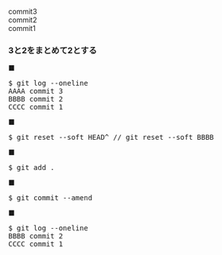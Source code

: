 commit3<br>
commit2<br>
commit1<br>

### 3と2をまとめて2とする

■<br>
<pre>
$ git log --oneline
AAAA commit 3
BBBB commit 2
CCCC commit 1
</pre>

■<br>
<pre>
$ git reset --soft HEAD^ // git reset --soft BBBB
</pre>

■<br>
<pre>
$ git add .
</pre>

■<br>
<pre>
$ git commit --amend
</pre>

■<br>
<pre>
$ git log --oneline
BBBB commit 2
CCCC commit 1
</pre>
